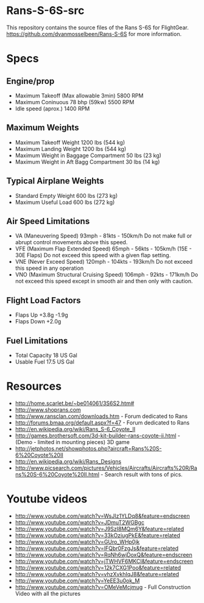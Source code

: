 # Rans-S-6S-src
This repository contains the source files of the Rans S-6S for FlightGear. https://github.com/dvanmosselbeen/Rans-S-6S for more information.

# Specs

## Engine/prop
- Maximum Takeoff (Max allowable 3min)        5800 RPM
- Maximum Coninuous 78 bhp (59kw)             5500 RPM
- Idle speed (aprox.)                         1400 RPM

## Maximum Weights
- Maximum Takeoff Weight                      1200 lbs (544 kg)
- Maximum Landing Weight                      1200 lbs (544 kg)
- Maximum Weight in Baggage Compartment       50 lbs (23 kg)
- Maximum Weight in Aft Bagg Compartment      30 lbs (14 kg)

## Typical Airplane Weights
- Standard Empty Weight                       600 lbs (273 kg)
- Maximum Useful Load                         600 lbs (272 kg)

## Air Speed Limitations
- VA (Maneuvering Speed)                      93mph - 81kts - 150km/h
    Do not make full or abrupt control movements above this speed.
- VFE (Maximum Flap Extended Speed)           65mph - 56kts - 105km/h
    (15E - 30E Flaps) Do not exceed this speed with a given flap setting.
- VNE (Never Exceed Speed)                    120mph - 104kts - 193km/h
    Do not exceed this speed in any operation
- VNO (Maximum Structural Cruising Speed)     106mph - 92kts - 171km/h
    Do not exceed this speed except in smooth air and then only with caution.

## Flight Load Factors
- Flaps Up                                    +3.8g -1.9g
- Flaps Down                                  +2.0g

## Fuel Limitations
- Total Capacity                              18 US Gal
- Usable Fuel                                 17.5 US Gal


# Resources

- http://home.scarlet.be/~be014061/3S6S2.htm#
- http://www.shoprans.com
- http://www.ransclan.com/downloads.htm - Forum dedicated to Rans
- http://forums.bmaa.org/default.aspx?f=47 - Forum dedicated to Rans
- http://en.wikipedia.org/wiki/Rans_S-6_Coyote_II
- http://games.brothersoft.com/3d-kit-builder-rans-coyote-ii.html - (Demo - limited in mounting pieces) 3D game
- http://jetphotos.net/showphotos.php?aircraft=Rans%20S-6%20Coyote%20II
- http://en.wikipedia.org/wiki/Rans_Designs
- http://www.picsearch.com/pictures/Vehicles/Aircrafts/Aircrafts%20R/Rans%20S-6%20Coyote%20II.html - Search result with tons of pics.

# Youtube videos

- http://www.youtube.com/watch?v=WsJIz1YLDq8&feature=endscreen
- http://www.youtube.com/watch?v=JDmuT2WGBgc
- http://www.youtube.com/watch?v=J9SzI8MQm6Y&feature=related
- http://www.youtube.com/watch?v=33kOziugPkE&feature=related
- http://www.youtube.com/watch?v=GUro_WHp0jk
- http://www.youtube.com/watch?v=lFQbr0FzgJs&feature=related
- http://www.youtube.com/watch?v=RqNh6wjDoxQ&feature=endscreen
- http://www.youtube.com/watch?v=jTWHVF6MKCI&feature=endscreen
- http://www.youtube.com/watch?v=12k7CXG1Poo&feature=related
- http://www.youtube.com/watch?v=vhzXvkhIqJ8&feature=related
- http://www.youtube.com/watch?v=YeEE3u0ok_M
- http://www.youtube.com/watch?v=OMeVeMcjmug - Full Construction Video with all the pictures
